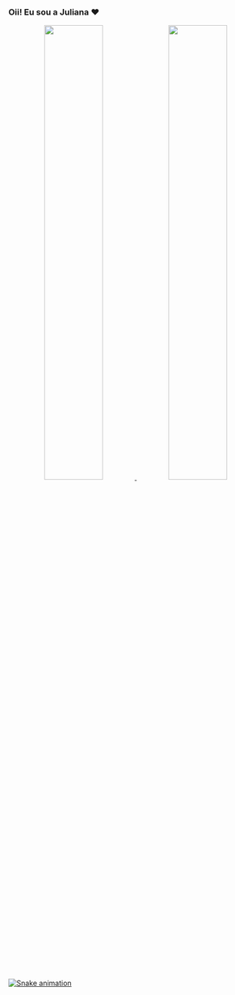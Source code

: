 ### Oii! Eu sou a Juliana ♥

<div align="center">
  <a href="https://github.com/julianavc">
  <img height="48%" src="https://github-readme-stats.vercel.app/api?username=julianavc&show_icons=true&theme=dracula&include_all_commits=true&count_private=true"/>
  <img height="48%" src="https://github-readme-stats.vercel.app/api/top-langs/?username=julianavc&layout=compact&langs_count=7&theme=dracula"/>
</div>
  

  ![Snake animation](https://github.com/julianavc/julianavc/blob/output/github-contribution-grid-snake.svg)

</div>
